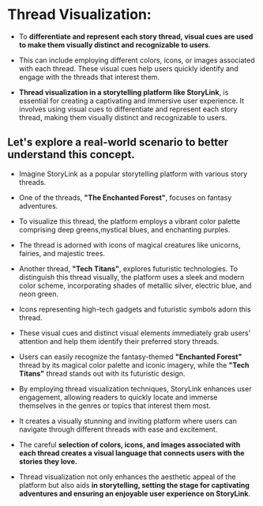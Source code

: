 # Thread Visualization: 

- To **differentiate and represent each story thread, visual cues are used to make them visually distinct and recognizable to users**. 

- This can include employing different colors, icons, or images associated with each thread. These visual cues help users quickly identify and engage with the threads that interest them.

- __**Thread visualization in a storytelling platform like StoryLink**__, is essential for creating a captivating and immersive user experience. It involves using visual cues to differentiate and represent each story thread, making them visually distinct and recognizable to users. 

## Let's explore a real-world scenario to better understand this concept.

- Imagine StoryLink as a popular storytelling platform with various story threads. 

- One of the threads, **"The Enchanted Forest"**, focuses on fantasy adventures. 
- To visualize this thread, the platform employs a vibrant color palette comprising deep greens,mystical blues, and enchanting purples. 
- The thread is adorned with icons of magical creatures like unicorns, fairies, and majestic trees.

- Another thread, **"Tech Titans"**, explores futuristic technologies. To distinguish this thread visually, the platform uses a sleek and modern color scheme, incorporating shades of metallic silver, electric blue, and neon green.

- Icons representing high-tech gadgets and futuristic symbols adorn this thread.

- These visual cues and distinct visual elements immediately grab users' attention and help them identify their preferred story threads. 
- Users can easily recognize the fantasy-themed **"Enchanted Forest"** thread by its magical color palette and iconic imagery, while the **"Tech Titans"** thread stands out with its futuristic design.

- By employing thread visualization techniques, StoryLink enhances user engagement, allowing readers to quickly locate and immerse themselves in the genres or topics that interest them most.
- It creates a visually stunning and inviting platform where users can navigate through different threads with ease and excitement.

- The careful __selection of colors, icons, and images associated with each thread creates a visual language that connects users with the stories they love.__

-  Thread visualization not only enhances the aesthetic appeal of the platform but also aids __in storytelling, setting the stage for captivating adventures and ensuring an enjoyable user experience on StoryLink__.